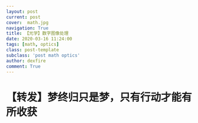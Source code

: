 ```yaml
---
layout: post
current: post
cover:  math.jpg
navigation: True
title: 【光学】数字图像处理
date: 2020-03-16 11:24:00
tags: [math, optics]
class: post-template
subclass: 'post math optics'
author: dexfire
comment: True
---
```


# 【转发】梦终归只是梦，只有行动才能有所收获
